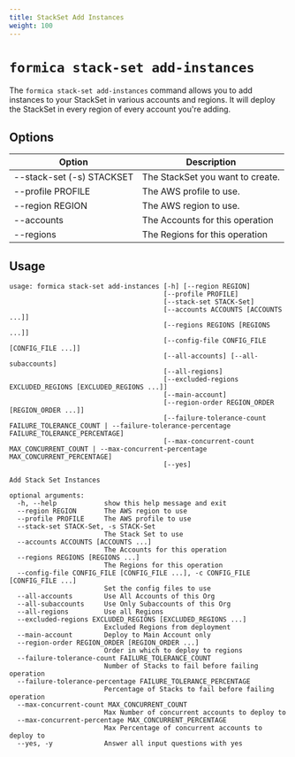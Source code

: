 ```yaml
---
title: StackSet Add Instances
weight: 100
---
```


# `formica stack-set add-instances`

The `formica stack-set add-instances` command allows you to add instances to your StackSet in
various accounts and regions. It will deploy the StackSet in every region of every account
you're adding.

## Options

| Option                                             | Description  |
| -------------------------------------------------- | ------------ |
| --stack-set (-s) STACKSET                          | The StackSet you want to create. |
| --profile PROFILE                                  | The AWS profile to use. |
| --region REGION                                    | The AWS region to use. |
| --accounts                                         | The Accounts for this operation |
| --regions                                          | The Regions for this operation |

## Usage

```
usage: formica stack-set add-instances [-h] [--region REGION]
                                       [--profile PROFILE]
                                       [--stack-set STACK-Set]
                                       [--accounts ACCOUNTS [ACCOUNTS ...]]
                                       [--regions REGIONS [REGIONS ...]]
                                       [--config-file CONFIG_FILE [CONFIG_FILE ...]]
                                       [--all-accounts] [--all-subaccounts]
                                       [--all-regions]
                                       [--excluded-regions EXCLUDED_REGIONS [EXCLUDED_REGIONS ...]]
                                       [--main-account]
                                       [--region-order REGION_ORDER [REGION_ORDER ...]]
                                       [--failure-tolerance-count FAILURE_TOLERANCE_COUNT | --failure-tolerance-percentage FAILURE_TOLERANCE_PERCENTAGE]
                                       [--max-concurrent-count MAX_CONCURRENT_COUNT | --max-concurrent-percentage MAX_CONCURRENT_PERCENTAGE]
                                       [--yes]

Add Stack Set Instances

optional arguments:
  -h, --help            show this help message and exit
  --region REGION       The AWS region to use
  --profile PROFILE     The AWS profile to use
  --stack-set STACK-Set, -s STACK-Set
                        The Stack Set to use
  --accounts ACCOUNTS [ACCOUNTS ...]
                        The Accounts for this operation
  --regions REGIONS [REGIONS ...]
                        The Regions for this operation
  --config-file CONFIG_FILE [CONFIG_FILE ...], -c CONFIG_FILE [CONFIG_FILE ...]
                        Set the config files to use
  --all-accounts        Use All Accounts of this Org
  --all-subaccounts     Use Only Subaccounts of this Org
  --all-regions         Use all Regions
  --excluded-regions EXCLUDED_REGIONS [EXCLUDED_REGIONS ...]
                        Excluded Regions from deployment
  --main-account        Deploy to Main Account only
  --region-order REGION_ORDER [REGION_ORDER ...]
                        Order in which to deploy to regions
  --failure-tolerance-count FAILURE_TOLERANCE_COUNT
                        Number of Stacks to fail before failing operation
  --failure-tolerance-percentage FAILURE_TOLERANCE_PERCENTAGE
                        Percentage of Stacks to fail before failing operation
  --max-concurrent-count MAX_CONCURRENT_COUNT
                        Max Number of concurrent accounts to deploy to
  --max-concurrent-percentage MAX_CONCURRENT_PERCENTAGE
                        Max Percentage of concurrent accounts to deploy to
  --yes, -y             Answer all input questions with yes
```
